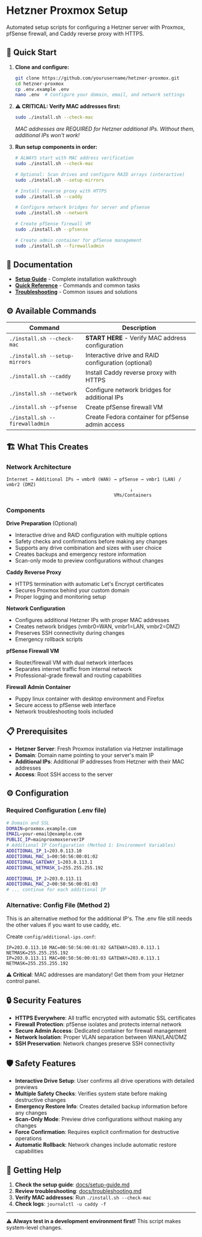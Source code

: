 # Hetzner Proxmox Setup

Automated setup scripts for configuring a Hetzner server with Proxmox, pfSense firewall, and Caddy reverse proxy with HTTPS.

## 🚀 Quick Start

1. **Clone and configure:**
   ```bash
   git clone https://github.com/yourusername/hetzner-proxmox.git
   cd hetzner-proxmox
   cp .env.example .env
   nano .env  # Configure your domain, email, and network settings
   ```

2. **⚠️ CRITICAL: Verify MAC addresses first:**
   ```bash
   sudo ./install.sh --check-mac
   ```
   *MAC addresses are REQUIRED for Hetzner additional IPs. Without them, additional IPs won't work!*

3. **Run setup components in order:**
   ```bash
   # ALWAYS start with MAC address verification
   sudo ./install.sh --check-mac
   
   # Optional: Scan drives and configure RAID arrays (interactive)
   sudo ./install.sh --setup-mirrors
   
   # Install reverse proxy with HTTPS
   sudo ./install.sh --caddy
   
   # Configure network bridges for server and pfsense
   sudo ./install.sh --network
   
   # Create pfSense firewall VM
   sudo ./install.sh --pfsense
   
   # Create admin container for pfSense management
   sudo ./install.sh --firewalladmin
   ```

## 📖 Documentation

- **[Setup Guide](docs/setup-guide.md)** - Complete installation walkthrough
- **[Quick Reference](docs/quick-reference.md)** - Commands and common tasks
- **[Troubleshooting](docs/troubleshooting.md)** - Common issues and solutions

## ⚙️ Available Commands

| Command | Description |
|---------|-------------|
| `./install.sh --check-mac` | **START HERE** - Verify MAC address configuration |
| `./install.sh --setup-mirrors` | Interactive drive and RAID configuration (optional) |
| `./install.sh --caddy` | Install Caddy reverse proxy with HTTPS |
| `./install.sh --network` | Configure network bridges for additional IPs |
| `./install.sh --pfsense` | Create pfSense firewall VM |
| `./install.sh --firewalladmin` | Create Fedora container for pfSense admin access |

## 🏗️ What This Creates

### Network Architecture
```
Internet → Additional IPs → vmbr0 (WAN) → pfSense → vmbr1 (LAN) / vmbr2 (DMZ)
                                              ↓
                                        VMs/Containers
```

### Components

**Drive Preparation** (Optional)
- Interactive drive and RAID configuration with multiple options
- Safety checks and confirmations before making any changes
- Supports any drive combination and sizes with user choice
- Creates backups and emergency restore information
- Scan-only mode to preview configurations without changes

**Caddy Reverse Proxy**
- HTTPS termination with automatic Let's Encrypt certificates
- Secures Proxmox behind your custom domain
- Proper logging and monitoring setup

**Network Configuration**
- Configures additional Hetzner IPs with proper MAC addresses
- Creates network bridges (vmbr0=WAN, vmbr1=LAN, vmbr2=DMZ)
- Preserves SSH connectivity during changes
- Emergency rollback scripts

**pfSense Firewall VM**
- Router/firewall VM with dual network interfaces
- Separates internet traffic from internal network
- Professional-grade firewall and routing capabilities

**Firewall Admin Container**
- Puppy linux container with desktop environment and Firefox
- Secure access to pfSense web interface
- Network troubleshooting tools included

## 📋 Prerequisites

- **Hetzner Server**: Fresh Proxmox installation via Hetzner installimage
- **Domain**: Domain name pointing to your server's main IP
- **Additional IPs**: Additional IP addresses from Hetzner with their MAC addresses
- **Access**: Root SSH access to the server

## ⚙️ Configuration

### Required Configuration (.env file)

```bash
# Domain and SSL
DOMAIN=proxmox.example.com
EMAIL=your-email@example.com
PUBLIC_IP=mainproxmoxserverIP
# Additional IP Configuration (Method 1: Environment Variables)
ADDITIONAL_IP_1=203.0.113.10
ADDITIONAL_MAC_1=00:50:56:00:01:02
ADDITIONAL_GATEWAY_1=203.0.113.1
ADDITIONAL_NETMASK_1=255.255.255.192

ADDITIONAL_IP_2=203.0.113.11
ADDITIONAL_MAC_2=00:50:56:00:01:03
# ... continue for each additional IP
```

### Alternative: Config File (Method 2)
This is an alternative method for the additional IP's. The .env file still needs the other values if you want to use caddy, etc.

Create `config/additional-ips.conf`:
```
IP=203.0.113.10 MAC=00:50:56:00:01:02 GATEWAY=203.0.113.1 NETMASK=255.255.255.192
IP=203.0.113.11 MAC=00:50:56:00:01:03 GATEWAY=203.0.113.1 NETMASK=255.255.255.192
```

**⚠️ Critical**: MAC addresses are mandatory! Get them from your Hetzner control panel.

## 🔒 Security Features

- **HTTPS Everywhere**: All traffic encrypted with automatic SSL certificates
- **Firewall Protection**: pfSense isolates and protects internal network
- **Secure Admin Access**: Dedicated container for firewall management
- **Network Isolation**: Proper VLAN separation between WAN/LAN/DMZ
- **SSH Preservation**: Network changes preserve SSH connectivity

## 🛡️ Safety Features

- **Interactive Drive Setup**: User confirms all drive operations with detailed previews
- **Multiple Safety Checks**: Verifies system state before making destructive changes
- **Emergency Restore Info**: Creates detailed backup information before any changes
- **Scan-Only Mode**: Preview drive configurations without making any changes
- **Force Confirmation**: Requires explicit confirmation for destructive operations
- **Automatic Rollback**: Network changes include automatic restore capabilities

## 🐛 Getting Help

1. **Check the setup guide**: [docs/setup-guide.md](docs/setup-guide.md)
2. **Review troubleshooting**: [docs/troubleshooting.md](docs/troubleshooting.md)
3. **Verify MAC addresses**: Run `./install.sh --check-mac`
4. **Check logs**: `journalctl -u caddy -f`

---

⚠️ **Always test in a development environment first!** This script makes system-level changes.
